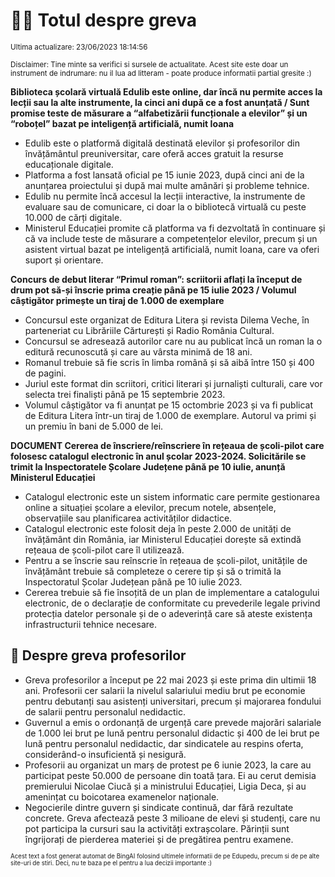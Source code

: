 # 👩‍🏫 Totul despre greva
<sub>Ultima actualizare: 23/06/2023 18:14:56</sub>

<sub>Disclaimer: Tine minte sa verifici si sursele de actualitate. Acest site este doar un instrument de indrumare: nu il lua ad litteram - poate produce informatii partial gresite :)</sub>

**Biblioteca școlară virtuală Edulib este online, dar încă nu permite acces la lecții sau la alte instrumente, la cinci ani după ce a fost anunțată / Sunt promise teste de măsurare a “alfabetizării funcționale a elevilor” și un “roboțel” bazat pe inteligență artificială, numit Ioana**
- Edulib este o platformă digitală destinată elevilor și profesorilor din învățământul preuniversitar, care oferă acces gratuit la resurse educaționale digitale.
- Platforma a fost lansată oficial pe 15 iunie 2023, după cinci ani de la anunțarea proiectului și după mai multe amânări și probleme tehnice.
- Edulib nu permite încă accesul la lecții interactive, la instrumente de evaluare sau de comunicare, ci doar la o bibliotecă virtuală cu peste 10.000 de cărți digitale.
- Ministerul Educației promite că platforma va fi dezvoltată în continuare și că va include teste de măsurare a competențelor elevilor, precum și un asistent virtual bazat pe inteligență artificială, numit Ioana, care va oferi suport și orientare.

**Concurs de debut literar “Primul roman”: scriitorii aflați la început de drum pot să-și înscrie prima creație până pe 15 iulie 2023 / Volumul câștigător primește un tiraj de 1.000 de exemplare**
- Concursul este organizat de Editura Litera și revista Dilema Veche, în parteneriat cu Librăriile Cărturești și Radio România Cultural.
- Concursul se adresează autorilor care nu au publicat încă un roman la o editură recunoscută și care au vârsta minimă de 18 ani.
- Romanul trebuie să fie scris în limba română și să aibă între 150 și 400 de pagini.
- Juriul este format din scriitori, critici literari și jurnaliști culturali, care vor selecta trei finaliști până pe 15 septembrie 2023.
- Volumul câștigător va fi anunțat pe 15 octombrie 2023 și va fi publicat de Editura Litera într-un tiraj de 1.000 de exemplare. Autorul va primi și un premiu în bani de 5.000 de lei.

**DOCUMENT Cererea de înscriere/reînscriere în rețeaua de școli-pilot care folosesc catalogul electronic în anul școlar 2023-2024. Solicitările se trimit la Inspectoratele Școlare Județene până pe 10 iulie, anunță Ministerul Educației**
- Catalogul electronic este un sistem informatic care permite gestionarea online a situației școlare a elevilor, precum notele, absențele, observațiile sau planificarea activităților didactice.
- Catalogul electronic este folosit deja în peste 2.000 de unități de învățământ din România, iar Ministerul Educației dorește să extindă rețeaua de școli-pilot care îl utilizează.
- Pentru a se înscrie sau reînscrie în rețeaua de școli-pilot, unitățile de învățământ trebuie să completeze o cerere tip și să o trimită la Inspectoratul Școlar Județean până pe 10 iulie 2023.
- Cererea trebuie să fie însoțită de un plan de implementare a catalogului electronic, de o declarație de conformitate cu prevederile legale privind protecția datelor personale și de o adeverință care să ateste existența infrastructurii tehnice necesare.

## 🏫 Despre greva profesorilor
- Greva profesorilor a început pe 22 mai 2023 și este prima din ultimii 18 ani. Profesorii cer salarii la nivelul salariului mediu brut pe economie pentru debutanți sau asistenți universitari, precum și majorarea fondului de salarii pentru personalul nedidactic.
- Guvernul a emis o ordonanță de urgență care prevede majorări salariale de 1.000 lei brut pe lună pentru personalul didactic și 400 de lei brut pe lună pentru personalul nedidactic, dar sindicatele au respins oferta, considerând-o insuficientă și nesigură.
- Profesorii au organizat un marș de protest pe 6 iunie 2023, la care au participat peste 50.000 de persoane din toată țara. Ei au cerut demisia premierului Nicolae Ciucă și a ministrului Educației, Ligia Deca, și au amenințat cu boicotarea examenelor naționale.
- Negocierile dintre guvern și sindicate continuă, dar fără rezultate concrete. Greva afectează peste 3 milioane de elevi și studenți, care nu pot participa la cursuri sau la activități extrașcolare. Părinții sunt îngrijorați de pierderea materiei și de pregătirea pentru examene.


<sub><sub>Acest text a fost generat automat de BingAI folosind ultimele informatii de pe Edupedu, precum si de pe alte site-uri de stiri. Deci, nu te baza pe el pentru a lua decizii importante :)</sub></sub>
